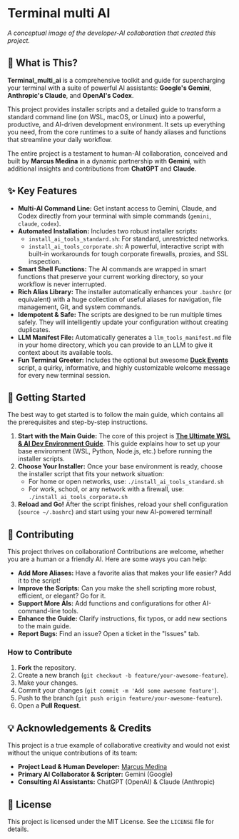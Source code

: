 # Terminal multi AI 

*A conceptual image of the developer-AI collaboration that created this project.*

## 🚀 What is This?

**Terminal\_multi\_ai** is a comprehensive toolkit and guide for supercharging your terminal with a suite of powerful AI assistants: **Google's Gemini**, **Anthropic's Claude**, and **OpenAI's Codex**.

This project provides installer scripts and a detailed guide to transform a standard command line (on WSL, macOS, or Linux) into a powerful, productive, and AI-driven development environment. It sets up everything you need, from the core runtimes to a suite of handy aliases and functions that streamline your daily workflow.

The entire project is a testament to human-AI collaboration, conceived and built by **Marcus Medina** in a dynamic partnership with **Gemini**, with additional insights and contributions from **ChatGPT** and **Claude**.

## ✨ Key Features

  * **Multi-AI Command Line:** Get instant access to Gemini, Claude, and Codex directly from your terminal with simple commands (`gemini`, `claude`, `codex`).
  * **Automated Installation:** Includes two robust installer scripts:
      * `install_ai_tools_standard.sh`: For standard, unrestricted networks.
      * `install_ai_tools_corporate.sh`: A powerful, interactive script with built-in workarounds for tough corporate firewalls, proxies, and SSL inspection.
  * **Smart Shell Functions:** The AI commands are wrapped in smart functions that preserve your current working directory, so your workflow is never interrupted.
  * **Rich Alias Library:** The installer automatically enhances your `.bashrc` (or equivalent) with a huge collection of useful aliases for navigation, file management, Git, and system commands.
  * **Idempotent & Safe:** The scripts are designed to be run multiple times safely. They will intelligently update your configuration without creating duplicates.
  * **LLM Manifest File:** Automatically generates a `llm_tools_manifest.md` file in your home directory, which you can provide to an LLM to give it context about its available tools.
  * **Fun Terminal Greeter:** Includes the optional but awesome [**Duck Events**](https://github.com/MarcusMedina/Duck_events) script, a quirky, informative, and highly customizable welcome message for every new terminal session.

## 🏁 Getting Started

The best way to get started is to follow the main guide, which contains all the prerequisites and step-by-step instructions.

1.  **Start with the Main Guide:**
    The core of this project is [**The Ultimate WSL & AI Dev Environment Guide**](https://www.google.com/search?q=wsl_ai_guide.md). This guide explains how to set up your base environment (WSL, Python, Node.js, etc.) before running the installer scripts.
2.  **Choose Your Installer:**
    Once your base environment is ready, choose the installer script that fits your network situation:
      * For home or open networks, use: `./install_ai_tools_standard.sh`
      * For work, school, or any network with a firewall, use: `./install_ai_tools_corporate.sh`
3.  **Reload and Go\!**
    After the script finishes, reload your shell configuration (`source ~/.bashrc`) and start using your new AI-powered terminal\!

## 🤝 Contributing

This project thrives on collaboration\! Contributions are welcome, whether you are a human or a friendly AI. Here are some ways you can help:

  * **Add More Aliases:** Have a favorite alias that makes your life easier? Add it to the script\!
  * **Improve the Scripts:** Can you make the shell scripting more robust, efficient, or elegant? Go for it.
  * **Support More AIs:** Add functions and configurations for other AI-command-line tools.
  * **Enhance the Guide:** Clarify instructions, fix typos, or add new sections to the main guide.
  * **Report Bugs:** Find an issue? Open a ticket in the "Issues" tab.

### How to Contribute

1.  **Fork** the repository.
2.  Create a new branch (`git checkout -b feature/your-awesome-feature`).
3.  Make your changes.
4.  Commit your changes (`git commit -m 'Add some awesome feature'`).
5.  Push to the branch (`git push origin feature/your-awesome-feature`).
6.  Open a **Pull Request**.

## 💡 Acknowledgements & Credits

This project is a true example of collaborative creativity and would not exist without the unique contributions of its team:

  * **Project Lead & Human Developer:** [Marcus Medina](https://github.com/MarcusMedina)
  * **Primary AI Collaborator & Scripter:** Gemini (Google)
  * **Consulting AI Assistants:** ChatGPT (OpenAI) & Claude (Anthropic)

## 📄 License

This project is licensed under the MIT License. See the `LICENSE` file for details.
